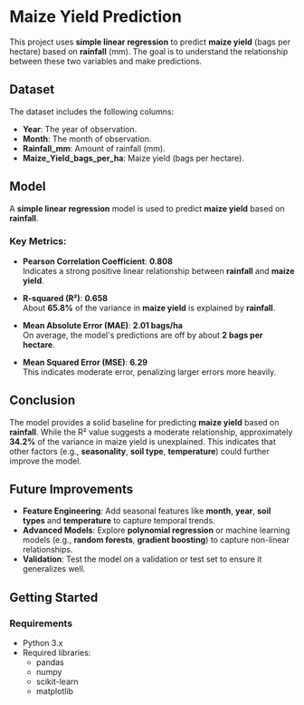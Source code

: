 # Maize Yield Prediction

This project uses **simple linear regression** to predict **maize yield** (bags per hectare) based on **rainfall** (mm). The goal is to understand the relationship between these two variables and make predictions.

## Dataset

The dataset includes the following columns:
- **Year**: The year of observation.
- **Month**: The month of observation.
- **Rainfall_mm**: Amount of rainfall (mm).
- **Maize_Yield_bags_per_ha**: Maize yield (bags per hectare).

## Model

A **simple linear regression** model is used to predict **maize yield** based on **rainfall**.

### Key Metrics:
- **Pearson Correlation Coefficient**: **0.808**  
  Indicates a strong positive linear relationship between **rainfall** and **maize yield**.
  
- **R-squared (R²)**: **0.658**  
  About **65.8%** of the variance in **maize yield** is explained by **rainfall**.

- **Mean Absolute Error (MAE)**: **2.01 bags/ha**  
  On average, the model's predictions are off by about **2 bags per hectare**.

- **Mean Squared Error (MSE)**: **6.29**  
  This indicates moderate error, penalizing larger errors more heavily.

## Conclusion

The model provides a solid baseline for predicting **maize yield** based on **rainfall**. While the R² value suggests a moderate relationship, approximately **34.2%** of the variance in maize yield is unexplained. This indicates that other factors (e.g., **seasonality**, **soil type**, **temperature**) could further improve the model.

## Future Improvements
- **Feature Engineering**: Add seasonal features like **month**, **year**, **soil types** and **temperature** to capture temporal trends.
- **Advanced Models**: Explore **polynomial regression** or machine learning models (e.g., **random forests**, **gradient boosting**) to capture non-linear relationships.
- **Validation**: Test the model on a validation or test set to ensure it generalizes well.

## Getting Started

### Requirements
- Python 3.x
- Required libraries:
  - pandas
  - numpy
  - scikit-learn
  - matplotlib


